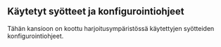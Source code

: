 ## Käytetyt syötteet ja konfigurointiohjeet


Tähän kansioon on koottu harjoitusympäristössä käytettyjen syötteiden konfigurointiohjeet.

